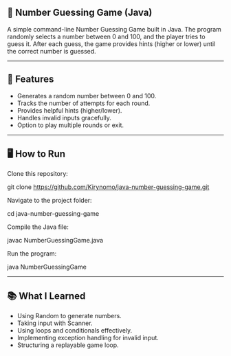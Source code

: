 ## 🎲 Number Guessing Game (Java)

A simple command-line Number Guessing Game built in Java.
The program randomly selects a number between 0 and 100, and the player tries to guess it. After each guess, the game provides hints (higher or lower) until the correct number is guessed.

---

## 🚀 Features

- Generates a random number between 0 and 100.
- Tracks the number of attempts for each round.
- Provides helpful hints (higher/lower).
- Handles invalid inputs gracefully.
- Option to play multiple rounds or exit.

---

## 🖥️ How to Run

Clone this repository:

git clone https://github.com/Kirynomo/java-number-guessing-game.git


Navigate to the project folder:

cd java-number-guessing-game


Compile the Java file:

javac NumberGuessingGame.java


Run the program:

java NumberGuessingGame

---

## 📚 What I Learned

- Using Random to generate numbers.
- Taking input with Scanner.
- Using loops and conditionals effectively.
- Implementing exception handling for invalid input.
- Structuring a replayable game loop.
